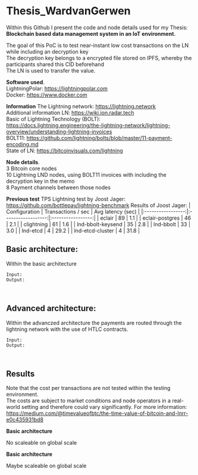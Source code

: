 # Thesis_WardvanGerwen

Within this Github I present the code and node details used for my Thesis: **Blockchain based data management system in an IoT environment.**

The goal of this PoC is to test near-instant low cost transactions on the LN while including an decryption key   
The decryption key belongs to a encrypted file stored on IPFS, whereby the participants shared this CID beforehand   
The LN is used to transfer the value.  

**Software used**.  
LightningPolar: https://lightningpolar.com  
Docker: https://www.docker.com  


**Information**
The Lightning network: https://lightning.network  
Additional information LN: https://wiki.ion.radar.tech  
Basic of Lightning Technology (BOLT): https://docs.lightning.engineering/the-lightning-network/lightning-overview/understanding-lightning-invoices  
BOLT11: https://github.com/lightning/bolts/blob/master/11-payment-encoding.md  
State of LN: https://bitcoinvisuals.com/lightning  

**Node details**.  
3 Bitcoin core nodes  
10 Lightning LND nodes, using BOLT11 invoices with including the decryption key in the memo  
8 Payment channels between those nodes   

**Previous test**
TPS Lightning test by Joost Jager: https://github.com/bottlepay/lightning-benchmark 
Results of Joost Jager: 
|   Configuration   | Transactions / sec | Avg latency (sec) |
|:-----------------:|:------------------:|:-----------------:|
| eclair            | 89                 | 1.1               |
| eclair-postgres   | 46                 | 2.1               |
| clightning        | 61                 | 1.6               |
| lnd-bbolt-keysend | 35                 | 2.8               |
| lnd-bbolt         | 33                 | 3.0               |
| lnd-etcd          | 4                  | 29.2              |
| lnd-etcd-cluster  | 4                  | 31.8              |


## Basic architecture: 

Within the basic architecture

```
Input: 
Output: 



```

## Advanced architecture: 

Within the advanczed architecture the payments are routed through the lightning network with the use of HTLC contracts. 

```
Input: 
Output: 



```


## Results

Note that the cost per transactions are not tested within the testing environment.  
The costs are subject to market conditions and node operators in a real-world setting and therefore could vary significantly. 
For more information: https://medium.com/@timevalueofbtc/the-time-value-of-bitcoin-and-lnrr-e0c435931bd8  


**Basic architecture** 

No scaleable on global scale


**Basic architecture** 

Maybe scaleable on global scale
